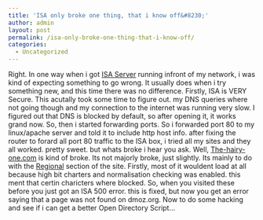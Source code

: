 ```yaml
---
title: 'ISA only broke one thing, that i know off&#8230;'
author: admin
layout: post
permalink: /isa-only-broke-one-thing-that-i-know-off/
categories:
  - Uncategorized
---
```

Right. In one way when i got [ISA Server][1] running infront of my network, i was kind of expecting something to go wrong. It usually does when i try something new, and this time there was no difference. Firstly, ISA is VERY Secure. This acutally took some time to figure out. my DNS queries where not going though and my connection to the internet was running very slow. I figured out that DNS is blocked by default, so after opening it, it works grand now. So, then i started forwarding ports. So i forwarded port 80 to my linux/apache server and told it to include http host info. after fixing the router to forard all port 80 traffic to the ISA box, i tried all my sites and they all worked. pretty sweet. but whats broke i hear you ask. Well, [The-hairy-one.com][2] is kind of broke. Its not majorly broke, just slightly. Its mainly to do with the [Regional][3] section of the site. Firstly, most of it wouldent load at all because high bit charters and normalisation checking was enabled. this ment that certin charicters where blocked. So, when you visited these before you just got an ISA 500 error. this is fixed, but now you get an error saying that a page was not found on dmoz.org. Now to do some hacking and see if i can get a better Open Directory Script&#8230;

 [1]: http://www.microsoft.com/isa
 [2]: http://www.the-hairy-one.com
 [3]: http://www.the-hairy-one.com/cgi-bin/pod.pl/Regional/